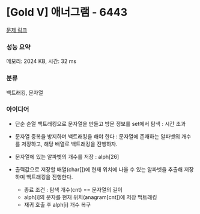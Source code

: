 # [Gold V] 애너그램 - 6443 

[문제 링크](https://www.acmicpc.net/problem/6443) 

### 성능 요약

메모리: 2024 KB, 시간: 32 ms

### 분류

백트래킹, 문자열

### 아이디어

- 단순 순열 백트래킹으로 문자열을 만들고 방문 정보를 set에서 탐색 : 시간 초과

- 문자열 중복을 방지하며 백트래킹을 해야 한다 : 문자열에 존재하는 알파벳의 개수를 저장하고, 해당 배열로 백트래킹을 진행하자.
- 문자열에 있는 알파벳의 개수를 저장 : alph[26]
- 출력값으로 저장할 배열(char[])에 현재 위치에 나올 수 있는 알파벳을 추출해 저장하며 백트래킹을 진행한다.
  - 종료 조건 : 탐색 개수(cnt) == 문자열의 길이
  - alph[i]의 문자를 현재 위치(anagram[cnt])에 저장 백트래킹
  - 재귀 호출 후 alph[i] 개수 복구
